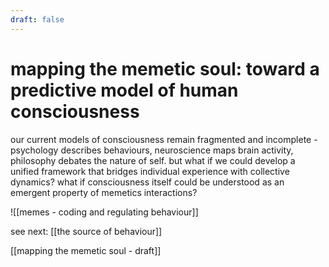 ```yaml
---
draft: false
---
```

# mapping the memetic soul: toward a predictive model of human consciousness

our current models of consciousness remain fragmented and incomplete - psychology describes behaviours, neuroscience maps brain activity, philosophy debates the nature of self. but what if we could develop a unified framework that bridges individual experience with collective dynamics? what if consciousness itself could be understood as an emergent property of memetics interactions?

![[memes - coding and regulating behaviour]]

 see next: [[the source of behaviour]]

[[mapping the memetic soul - draft]]

